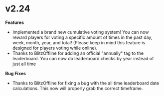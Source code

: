 # v2.24

**Features** 

* Implemented a brand new cumulative voting system! You can now reward players for voting a specific amount of times in the past day, week, month, year, and total! \(Please keep in mind this feature is designed for players voting while online\).
* Thanks to BlitzOffline for adding an official "annually" tag to the leaderboard. You can now do leaderboard checks by year instead of just all time

**Bug Fixes** 

* Thanks to BlitzOffline for fixing a bug with the all time leaderboard date calculations. This now will properly grab the correct timeframe.

